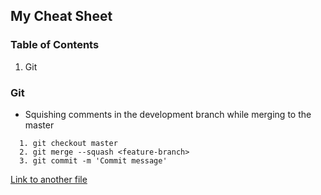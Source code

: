 ## My Cheat Sheet

### Table of Contents
1. Git

### Git
- Squishing comments in the development branch while merging to the master

```
  1. git checkout master
  2. git merge --squash <feature-branch>
  3. git commit -m 'Commit message'
```

[Link to another file](git_make_change_commit)
